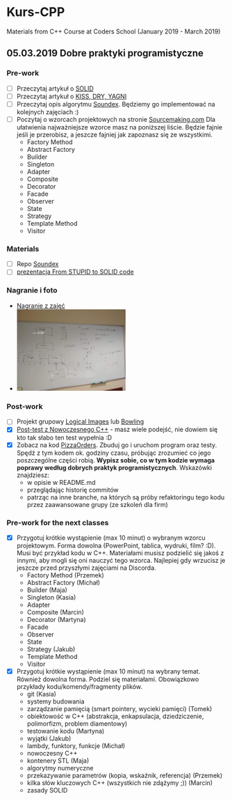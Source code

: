 # Kurs-CPP
Materials from C++ Course at Coders School (January 2019 - March 2019)

## 05.03.2019 Dobre praktyki programistyczne

### Pre-work
- [ ] Przeczytaj artykuł o [SOLID](https://www.samouczekprogramisty.pl/solid-czyli-dobre-praktyki-w-programowaniu-obiektowym/)
- [ ] Przeczytaj artykuł o [KISS, DRY, YAGNI](https://www.samouczekprogramisty.pl/jakosc-kodu-a-oschle-pocalunki-jagny/)
- [ ] Przeczytaj opis algorytmu [Soundex](https://pl.wikipedia.org/wiki/Soundex). Będziemy go implementować na kolejnych zajęciach :)
- [ ] Poczytaj o wzorcach projektowych na stronie [Sourcemaking.com](https://sourcemaking.com/design_patterns)
  Dla ułatwienia najważniejsze wzorce masz na poniższej liście. Będzie fajnie jeśli je przerobisz, a jeszcze fajniej jak zapoznasz się ze wszystkimi.
  - Factory Method
  - Abstract Factory
  - Builder
  - Singleton
  - Adapter
  - Composite
  - Decorator 
  - Facade
  - Observer
  - State
  - Strategy
  - Template Method
  - Visitor

### Materials
- [ ] Repo [Soundex](https://github.com/LordLukin/Soundex)
- [ ] [prezentacja From STUPID to SOLID code](From_STUPID_to_SOLID_code.pdf)

### Nagranie i foto
- [Nagranie z zajęć](https://www.youtube.com/watch?v=YhnUQreKy1A)
- <img src="solid.jpg" width="250px">

### Post-work
- [ ] Projekt grupowy [Logical Images](https://github.com/LordLukin/LogicalImages) lub [Bowling](https://github.com/LordLukin/Bowling)
- [X] [Post-test z Nowoczesnego C++](https://goo.gl/forms/4GTHOv9V6LecWA5C2) - masz wiele podejść, nie dowiem się kto tak słabo ten test wypełnia :D
- [X] Zobacz na kod [PizzaOrders](https://github.com/LordLukin/PizzaOrders). Zbuduj go i uruchom program oraz testy. Spędź z tym kodem ok. godziny czasu, próbując zrozumieć co jego poszczególne części robią. **Wypisz sobie, co w tym kodzie wymaga poprawy według dobrych praktyk programistycznych**. Wskazówki znajdziesz:
  - w opisie w README.md
  - przeglądając historię commitów
  - patrząc na inne branche, na których są próby refaktoringu tego kodu przez zaawansowane grupy (ze szkoleń dla firm)


### Pre-work for the next classes
- [X] Przygotuj krótkie wystąpienie (max 10 minut) o wybranym wzorcu projektowym. Forma dowolna (PowerPoint, tablica, wydruki, film? :D). Musi być przykład kodu w C++. Materiałami musisz podzielić się jakoś z innymi, aby mogli się oni nauczyć tego wzorca. Najlepiej gdy wrzucisz je jeszcze przed przyszłymi zajęciami na Discorda.
  - Factory Method (Przemek)
  - Abstract Factory (Michał)
  - Builder (Maja)
  - Singleton (Kasia)
  - Adapter
  - Composite (Marcin)
  - Decorator (Martyna)
  - Facade
  - Observer
  - State
  - Strategy (Jakub)
  - Template Method
  - Visitor
- [X] Przygotuj krótkie wystąpienie (max 10 minut) na wybrany temat. Również dowolna forma. Podziel się materiałami. Obowiązkowo przykłady kodu/komendy/fragmenty plików.
  - git (Kasia)
  - systemy budowania
  - zarządzanie pamięcią (smart pointery, wycieki pamięci) (Tomek)
  - obiektowość w C++ (abstrakcja, enkapsulacja, dziedziczenie, polimorfizm, problem diamentowy)
  - testowanie kodu (Martyna)
  - wyjątki (Jakub)
  - lambdy, funktory, funkcje (Michał)
  - nowoczesny C++
  - kontenery STL (Maja)
  - algorytmy numeryczne
  - przekazywanie parametrów (kopia, wskaźnik, referencja) (Przemek)
  - kilka słów kluczowych C++ (wszystkich nie zdążymy ;)) (Marcin)
  - zasady SOLID


